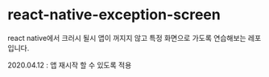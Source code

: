 # react-native-exception-screen

react native에서 크러시 될시 앱이 꺼지지 않고 특정 화면으로 가도록 연습해보는 레포입니다.

2020.04.12 : 앱 재시작 할 수 있도록 적용
